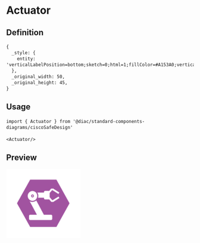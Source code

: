 # Actuator

## Definition

```
{
  _style: { 
    entity: 'verticalLabelPosition=bottom;sketch=0;html=1;fillColor=#A153A0;verticalAlign=top;align=center;pointerEvents=1;shape=mxgraph.cisco_safe.design.actuator;',
  },
  _original_width: 50,
  _original_height: 45,
}
```

## Usage

```
import { Actuator } from '@diac/standard-components-diagrams/ciscoSafeDesign'

<Actuator/>
```

## Preview

<img src="./actuator.png" width="200"/>
